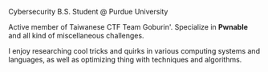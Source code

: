 Cybersecurity B.S. Student @ Purdue University

Active member of Taiwanese CTF Team Goburin'. Specialize in **Pwnable** and all kind of miscellaneous challenges.

I enjoy researching cool tricks and quirks in various computing systems and languages, as well as optimizing thing with techniques and algorithms.


